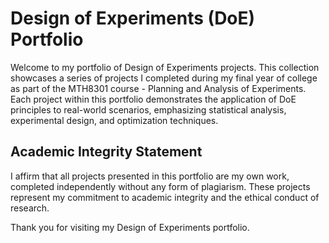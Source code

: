 # Design of Experiments (DoE) Portfolio

Welcome to my portfolio of Design of Experiments projects. This collection showcases a series of projects I completed during my final year of college as part of the MTH8301 course - Planning and Analysis of Experiments. Each project within this portfolio demonstrates the application of DoE principles to real-world scenarios, emphasizing statistical analysis, experimental design, and optimization techniques.

## Academic Integrity Statement
I affirm that all projects presented in this portfolio are my own work, completed independently without any form of plagiarism. These projects represent my commitment to academic integrity and the ethical conduct of research.

Thank you for visiting my Design of Experiments portfolio.
